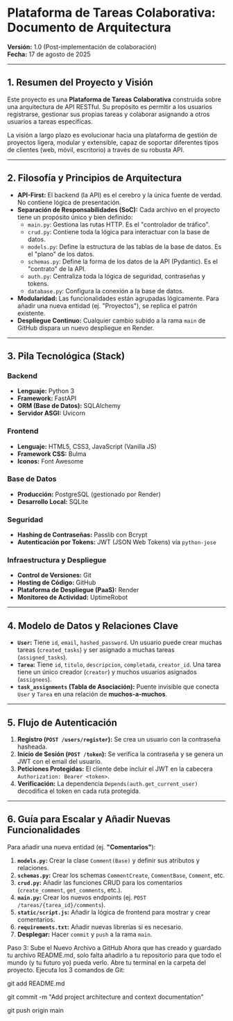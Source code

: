 # Plataforma de Tareas Colaborativa: Documento de Arquitectura

**Versión:** 1.0 (Post-implementación de colaboración)  
**Fecha:** 17 de agosto de 2025

---

## 1. Resumen del Proyecto y Visión

Este proyecto es una **Plataforma de Tareas Colaborativa** construida sobre una arquitectura de API RESTful. Su propósito es permitir a los usuarios registrarse, gestionar sus propias tareas y colaborar asignando a otros usuarios a tareas específicas.

La visión a largo plazo es evolucionar hacia una plataforma de gestión de proyectos ligera, modular y extensible, capaz de soportar diferentes tipos de clientes (web, móvil, escritorio) a través de su robusta API.

---

## 2. Filosofía y Principios de Arquitectura

- **API-First:** El backend (la API) es el cerebro y la única fuente de verdad. No contiene lógica de presentación.
- **Separación de Responsabilidades (SoC):** Cada archivo en el proyecto tiene un propósito único y bien definido:
  - `main.py`: Gestiona las rutas HTTP. Es el "controlador de tráfico".
  - `crud.py`: Contiene toda la lógica para interactuar con la base de datos.
  - `models.py`: Define la estructura de las tablas de la base de datos. Es el "plano" de los datos.
  - `schemas.py`: Define la forma de los datos de la API (Pydantic). Es el "contrato" de la API.
  - `auth.py`: Centraliza toda la lógica de seguridad, contraseñas y tokens.
  - `database.py`: Configura la conexión a la base de datos.
- **Modularidad:** Las funcionalidades están agrupadas lógicamente. Para añadir una nueva entidad (ej. "Proyectos"), se replica el patrón existente.
- **Despliegue Continuo:** Cualquier cambio subido a la rama `main` de GitHub dispara un nuevo despliegue en Render.

---

## 3. Pila Tecnológica (Stack)

### Backend
- **Lenguaje:** Python 3
- **Framework:** FastAPI
- **ORM (Base de Datos):** SQLAlchemy
- **Servidor ASGI:** Uvicorn

### Frontend
- **Lenguaje:** HTML5, CSS3, JavaScript (Vanilla JS)
- **Framework CSS:** Bulma
- **Iconos:** Font Awesome

### Base de Datos
- **Producción:** PostgreSQL (gestionado por Render)
- **Desarrollo Local:** SQLite

### Seguridad
- **Hashing de Contraseñas:** Passlib con Bcrypt
- **Autenticación por Tokens:** JWT (JSON Web Tokens) vía `python-jose`

### Infraestructura y Despliegue
- **Control de Versiones:** Git
- **Hosting de Código:** GitHub
- **Plataforma de Despliegue (PaaS):** Render
- **Monitoreo de Actividad:** UptimeRobot

---

## 4. Modelo de Datos y Relaciones Clave

- **`User`:** Tiene `id`, `email`, `hashed_password`. Un usuario puede crear muchas tareas (`created_tasks`) y ser asignado a muchas tareas (`assigned_tasks`).
- **`Tarea`:** Tiene `id`, `titulo`, `descripcion`, `completada`, `creator_id`. Una tarea tiene un único creador (`creator`) y muchos usuarios asignados (`assignees`).
- **`task_assignments` (Tabla de Asociación):** Puente invisible que conecta `User` y `Tarea` en una relación de **muchos-a-muchos**.

---

## 5. Flujo de Autenticación

1.  **Registro (`POST /users/register`):** Se crea un usuario con la contraseña hasheada.
2.  **Inicio de Sesión (`POST /token`):** Se verifica la contraseña y se genera un JWT con el email del usuario.
3.  **Peticiones Protegidas:** El cliente debe incluir el JWT en la cabecera `Authorization: Bearer <token>`.
4.  **Verificación:** La dependencia `Depends(auth.get_current_user)` decodifica el token en cada ruta protegida.

---

## 6. Guía para Escalar y Añadir Nuevas Funcionalidades

Para añadir una nueva entidad (ej. **"Comentarios"**):

1.  **`models.py`:** Crear la clase `Comment(Base)` y definir sus atributos y relaciones.
2.  **`schemas.py`:** Crear los schemas `CommentCreate`, `CommentBase`, `Comment`, etc.
3.  **`crud.py`:** Añadir las funciones CRUD para los comentarios (`create_comment`, `get_comments`, etc.).
4.  **`main.py`:** Crear los nuevos endpoints (ej. `POST /tareas/{tarea_id}/comments`).
5.  **`static/script.js`:** Añadir la lógica de frontend para mostrar y crear comentarios.
6.  **`requirements.txt`:** Añadir nuevas librerías si es necesario.
7.  **Desplegar:** Hacer `commit` y `push` a la rama `main`.


Paso 3: Sube el Nuevo Archivo a GitHub
Ahora que has creado y guardado tu archivo README.md, solo falta añadirlo a tu repositorio para que todo el mundo (y tu futuro yo) pueda verlo.
Abre tu terminal en la carpeta del proyecto.
Ejecuta los 3 comandos de Git:

git add README.md

git commit -m "Add project architecture and context documentation"

git push origin main